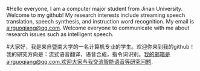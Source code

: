 #Hello everyone, I am a computer major student from Jinan University. Welcome to my github! My research interests include streaming speech translation, speech synthesis, and instruction word recognition. My email is airguoqiang@qq.com. Welcome everyone to communicate with me about research issues such as intelligent speech.

#大家好，我是来自暨南大学的一名计算机专业的学生。欢迎你来到我的github！我的研究方向是：流式语音翻译，语音合成，指令词识别。我的邮箱是airguoqiang@qq.com.欢迎大家与我交流智能语音等研究问题.
